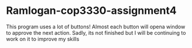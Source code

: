 # Ramlogan-cop3330-assignment4

This program uses a lot of buttons! Almost each button will opena window to approve the next action. Sadly, its not finished but I will be continuing to work on it 
to improve my skills
